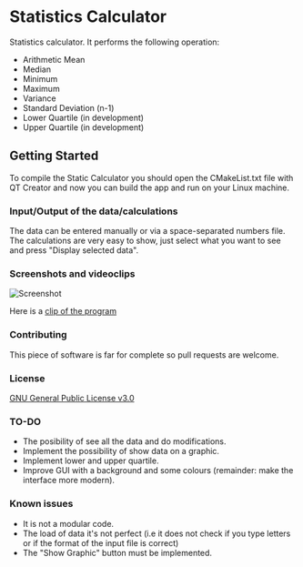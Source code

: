 # Statistics Calculator
Statistics calculator. It performs the following operation:
* Arithmetic Mean
* Median
* Minimum
* Maximum
* Variance
* Standard Deviation (n-1)
* Lower Quartile (in development)
* Upper Quartile (in development)

## Getting Started
To compile the Static Calculator you should open the CMakeList.txt file with QT Creator and now you can build the app and run on your Linux machine.

### Input/Output of the data/calculations
The data can be entered manually or via a space-separated numbers file.
The calculations are very easy to show, just select what you want to see and press "Display selected data".

### Screenshots and videoclips
![Screenshot](https://github.com/ignabelitzky/statistics-calculator/blob/main/statistics-calculator/images/screenshots/screenshot_img3.png)

Here is a [clip of the program](https://youtu.be/4WeZVzO6_UQ)

### Contributing
This piece of software is far for complete so pull requests are welcome.

### License
[GNU General Public License v3.0](https://www.gnu.org/licenses/gpl-3.0.html)

### TO-DO
- The posibility of see all the data and do modifications.
- Implement the possibility of show data on a graphic.
- Implement lower and upper quartile.
- Improve GUI with a background and some colours (remainder: make the interface more modern).

### Known issues
- It is not a modular code.
- The load of data it's not perfect (i.e it does not check if you type letters or if the format of the input file is correct)
- The "Show Graphic" button must be implemented.
